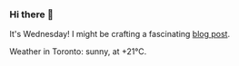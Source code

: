### Hi there :wave:

It's Wednesday! I might be crafting a fascinating [blog post](https://www.benjaminwuethrich.dev).

Weather in Toronto: sunny, at +21°C.
